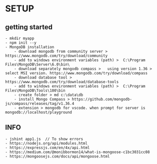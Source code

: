 # SETUP
## getting started
    - mkdir myapp
    - npm init --y
    - MongoDB installation
        - download mongodb from community server >  https://www.mongodb.com/try/download/community 
        - add to windows environment variables (path) >  C:\Program Files\MongoDB\Server\6.0\bin\ 
        - download separately mongodb compass >   using version 1.36 > select MSI version. https://www.mongodb.com/try/download/compass
        - download database tool > https://www.mongodb.com/try/download/database-tools
        - add to windows environment variables (path) >  C:\Program Files\MongoDB\Tools\100\bin
        - create folder > md c:\data\db
        - install Mongo Compass > https://github.com/mongodb-js/compass/releases/tag/v1.36.4
        - extension > mongodb for vscode. when prompt for server is mongodb://localhost/playground
## INFO
    - jshint app1.js  // To show errors
    - https://nodejs.org/api/modules.html
    - https://expressjs.com/en/4x/api.html
    - https://medium.com/@monibbormon14/what-is-mongoose-c1bc3031cc08
    - https://mongoosejs.com/docs/api/mongoose.html


